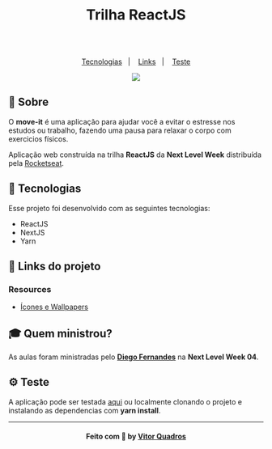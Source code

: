 <h3 align="center">
    <h1 align="center">Trilha ReactJS</h1>
    <br><br>
    <p align="center">
      <a href="#-tecnologias">Tecnologias</a>&nbsp;&nbsp;&nbsp;|&nbsp;&nbsp;&nbsp;
      <a href="#-links-do-projeto">Links</a>&nbsp;&nbsp;&nbsp;|&nbsp;&nbsp;&nbsp;
      <a href="#%EF%B8%8F-teste">Teste</a>
  </p>

</h3>
<p align="center">
  <a href="https://rocketseat.com.br">
    <img src="https://i.imgur.com/1o7urkT.png">
  </a>
</p>

## 🔖 Sobre

O <strong>move-it</strong> é uma aplicação para ajudar você a evitar o estresse nos estudos ou trabalho, fazendo uma pausa para relaxar o corpo com exercicios físicos.

Aplicação web construída na trilha <strong>ReactJS</strong> da <strong>Next Level Week</strong> distribuída pela [Rocketseat](https://rocketseat.com.br/).

## 🚀 Tecnologias

Esse projeto foi desenvolvido com as seguintes tecnologias:

- ReactJS
- NextJS
- Yarn

## 🔗 Links do projeto

### Resources

- [Ícones e Wallpapers](https://drive.google.com/drive/folders/11fxy_LmTD6S1FGTQbeu47QPLzvyuEGSs)

## 🎓 Quem ministrou?

As aulas foram ministradas pelo **[Diego Fernandes](https://github.com/diego3g)** na **Next Level Week 04**.

## ⚙️ Teste

A aplicação pode ser testada [aqui](http://move-it-git-master-vitorquadros.vercel.app/)
ou localmente clonando o projeto e instalando as dependencias com <strong>yarn install</strong>.

---

<h4 align="center">
    Feito com 💜 by <a href="https://github.com/VitorQuadros" target="_blank">Vitor Quadros</a>
</h4>
